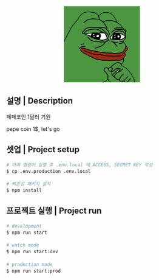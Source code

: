 <center>
  <img src="./pepe.png">
</center>

## 설명 | Description

페페코인 1달러 기원

pepe coin 1$, let's go

## 셋업 | Project setup

```bash
# 아래 명령어 실행 후 .env.local 에 ACCESS, SECRET KEY 작성
$ cp .env.production .env.local

# 의존성 패키지 설치
$ npm install
```

## 프로젝트 실행 | Project run

```bash
# development
$ npm run start

# watch mode
$ npm run start:dev

# production mode
$ npm run start:prod
```